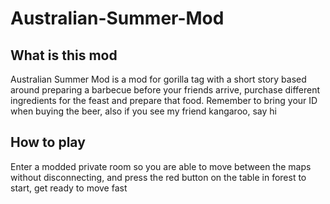# Australian-Summer-Mod
## What is this mod
Australian Summer Mod is a mod for gorilla tag with a short story based around preparing a barbecue before your friends arrive,
purchase different ingredients for the feast and prepare that food. Remember to bring your ID when buying the beer, also if
you see my friend kangaroo, say hi
## How to play
Enter a modded private room so you are able to move between the maps without disconnecting, and press the red button on the 
table in forest to start, get ready to move fast
